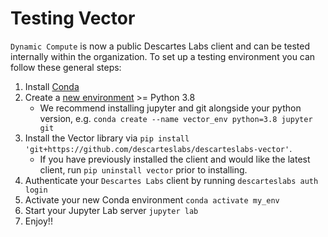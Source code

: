 # Testing Vector

`Dynamic Compute` is now a public Descartes Labs client and can be tested internally within the organization. To set up a testing environment you can follow these general steps:

1. Install [Conda](https://docs.conda.io/en/latest/miniconda.html)
2. Create a [new environment](https://docs.conda.io/projects/conda/en/4.6.0/_downloads/52a95608c49671267e40c689e0bc00ca/conda-cheatsheet.pdf) >= Python 3.8
   - We recommend installing jupyter and git alongside your python version, e.g. `conda create --name vector_env python=3.8 jupyter git`
3. Install the Vector library via `pip install 'git+https://github.com/descarteslabs/descarteslabs-vector'`.
   - If you have previously installed the client and would like the latest client, run `pip uninstall vector` prior to installing.
4. Authenticate your `Descartes Labs` client by running `descarteslabs auth login`
5. Activate your new Conda environment `conda activate my_env`
6. Start your Jupyter Lab server `jupyter lab`
7. Enjoy!!
